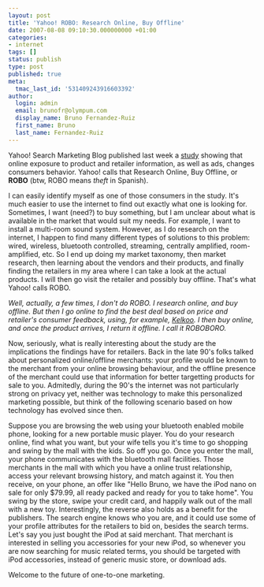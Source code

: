 ```yaml
---
layout: post
title: 'Yahoo! ROBO: Research Online, Buy Offline'
date: 2007-08-08 09:10:30.000000000 +01:00
categories:
- internet
tags: []
status: publish
type: post
published: true
meta:
  tmac_last_id: '531409243916603392'
author:
  login: admin
  email: brunofr@olympum.com
  display_name: Bruno Fernandez-Ruiz
  first_name: Bruno
  last_name: Fernandez-Ruiz
---
```


Yahoo! Search Marketing Blog published last week a <a href="http://www.ysmblog.com/blog/2007/07/31/research-online-buy-offline/">study</a> showing that online exposure to product and retailer information, as well as ads, changes consumers behavior. Yahoo! calls that Research Online, Buy Offline, or <strong>ROBO</strong> (btw, ROBO means <em>theft</em> in Spanish).

<p>I can easily identify myself  as one of those consumers in the study. It's much easier to use the internet to find out exactly what one is looking for. Sometimes, I want (need?) to buy something, but I am unclear about what is available in the market that would suit my needs. For example,  I want to install a multi-room sound system. However, as I do research on the internet, I happen to find many different types of solutions to this problem: wired, wireless, bluetooth controlled, streaming, centrally amplified, room-amplified, etc.  So I end up doing my market taxonomy, then market research, then learning about the vendors and their products, and finally finding the retailers in my area where I can take a look at the actual products. I will then go visit the retailer and possibly buy offline. That's what Yahoo! calls ROBO.</p>
<p><em>Well, actually, a few times, I don't do ROBO. I research online, and buy offline. But then I go online to find the best deal based on price and retailer's consumer feedback, using, for example, <a href="http://www.kelkoo.co.uk/" title="Kelkoo">Kelkoo</a>.  I then buy online, and once the product arrives, I return it offline. I call it ROBOBORO.</em></p>
<p>Now, seriously, what is really interesting about the study are the implications the findings have for  retailers.  Back in the late 90's folks talked about personalized online/offline merchants: your profile would be known to the merchant from your online browsing behaviour, and the offline presence of the merchant could use that information for better targetting products for sale to you. Admitedly, during the 90's the internet was not particularly strong on privacy yet, neither was technology to make this personalized marketing possible, but think of the following scenario based on how technology has evolved since then.</p>
<p>Suppose you are browsing the web using your bluetooth enabled mobile phone, looking for a new portable music player. You do your research online, find what you want, but your wife tells you it's time to go shopping and swing by the mall with the kids. So off you go. Once you enter the mall, your phone communicates with the bluetooth mall facilities. Those merchants in the mall with which you have a online trust relationship, access your relevant browsing history, and match against it. You then receive, on your phone, an offer like "Hello Bruno, we have the iPod nano on sale for only $79.99, all ready packed and ready for you to take home". You swing by the store, swipe your credit card, and happily walk out of the mall with a new toy. Interestingly, the reverse also holds as a benefit for the publishers. The search engine knows who you are, and it could use some of your profile attributes for the retailers to bid on, besides the search terms. Let's say you just bought the iPod at said merchant. That merchant is interested in selling you accessories for your new iPod, so whenever you are now searching for music related terms, you should be targeted with iPod accessories, instead of generic music store, or download ads.</p>
<p>Welcome to the future of one-to-one marketing.</p>
